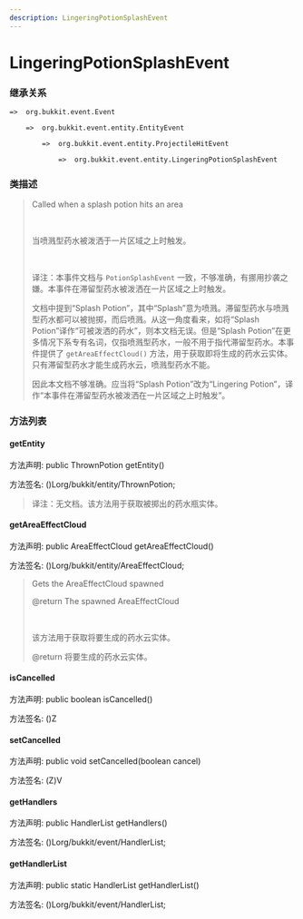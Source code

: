```yaml
---
description: LingeringPotionSplashEvent
---
```


# LingeringPotionSplashEvent

### 继承关系

    =>  org.bukkit.event.Event

        =>  org.bukkit.event.entity.EntityEvent

            =>  org.bukkit.event.entity.ProjectileHitEvent

                =>  org.bukkit.event.entity.LingeringPotionSplashEvent

### 类描述

> Called when a splash potion hits an area
> 
> <br>
> 
> 当喷溅型药水被泼洒于一片区域之上时触发。
> 
> <br>
> 
> 译注：本事件文档与 `PotionSplashEvent` 一致，不够准确，有挪用抄袭之嫌。本事件在滞留型药水被泼洒在一片区域之上时触发。
> 
> 文档中提到“Splash Potion”，其中“Splash”意为喷溅。滞留型药水与喷溅型药水都可以被抛掷，而后喷溅。从这一角度看来，如将“Splash Potion”译作“可被泼洒的药水”，则本文档无误。但是“Splash Potion”在更多情况下系专有名词，仅指喷溅型药水，一般不用于指代滞留型药水。本事件提供了 `getAreaEffectCloud()` 方法，用于获取即将生成的药水云实体。只有滞留型药水才能生成药水云，喷溅型药水不能。
> 
> 因此本文档不够准确。应当将“Splash Potion”改为“Lingering Potion”，译作“本事件在滞留型药水被泼洒在一片区域之上时触发”。

### 方法列表

#### getEntity

方法声明: public ThrownPotion getEntity()

方法签名: ()Lorg/bukkit/entity/ThrownPotion;

> 译注：无文档。该方法用于获取被掷出的药水瓶实体。

#### getAreaEffectCloud

方法声明: public AreaEffectCloud getAreaEffectCloud()

方法签名: ()Lorg/bukkit/entity/AreaEffectCloud;

> Gets the AreaEffectCloud spawned
> 
> @return The spawned AreaEffectCloud
> 
> <br>
> 
> 该方法用于获取将要生成的药水云实体。
> 
> @return 将要生成的药水云实体。

#### isCancelled

方法声明: public boolean isCancelled()

方法签名: ()Z

#### setCancelled

方法声明: public void setCancelled(boolean cancel)

方法签名: (Z)V

#### getHandlers

方法声明: public HandlerList getHandlers()

方法签名: ()Lorg/bukkit/event/HandlerList;

#### getHandlerList

方法声明: public static HandlerList getHandlerList()

方法签名: ()Lorg/bukkit/event/HandlerList;